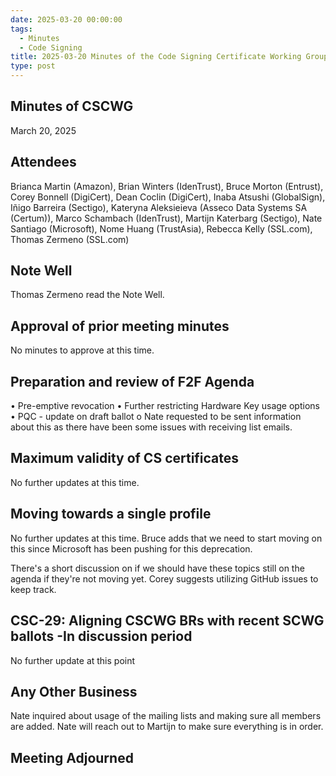 ```yaml
---
date: 2025-03-20 00:00:00
tags:
  - Minutes
  - Code Signing
title: 2025-03-20 Minutes of the Code Signing Certificate Working Group
type: post
---
```


## Minutes of CSCWG
 
March 20, 2025

## Attendees
Brianca Martin (Amazon), Brian Winters (IdenTrust), Bruce Morton (Entrust), Corey Bonnell (DigiCert), Dean Coclin (DigiCert), Inaba Atsushi (GlobalSign), Iñigo Barreira (Sectigo), Kateryna Aleksieieva (Asseco Data Systems SA (Certum)), Marco Schambach (IdenTrust), Martijn Katerbarg (Sectigo), Nate Santiago (Microsoft), Nome Huang (TrustAsia), Rebecca Kelly (SSL.com), Thomas Zermeno (SSL.com)
 
## Note Well
Thomas Zermeno read the Note Well.
 
## Approval of prior meeting minutes
No minutes to approve at this time.
 
## Preparation and review of F2F Agenda
•	Pre-emptive revocation
•	Further restricting Hardware Key usage options
•	PQC - update on draft ballot
o	Nate requested to be sent information about this as there have been some issues with receiving list emails.
 
## Maximum validity of CS certificates
No further updates at this time.
 
## Moving towards a single profile
No further updates at this time. Bruce adds that we need to start moving on this since Microsoft has been pushing for this deprecation. 
 
There's a short discussion on if we should have these topics still on the agenda if they're not moving yet. Corey suggests utilizing GitHub issues to keep track.
 
## CSC-29: Aligning CSCWG BRs with recent SCWG ballots -In discussion period
No further update at this point
 
## Any Other Business
Nate inquired about usage of the mailing lists and making sure all members are added. Nate will reach out to Martijn to make sure everything is in order.
 
## Meeting Adjourned
 
